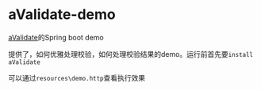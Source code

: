 # aValidate-demo
[aValidate](https://github.com/zk-123/aValidate)的Spring boot demo


提供了，如何优雅处理校验，如何处理校验结果的demo。运行前首先要`install aValidate`

可以通过`resources\demo.http`查看执行效果
